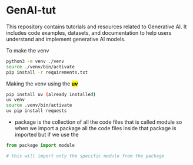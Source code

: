 # GenAI-tut
This repository contains tutorials and resources related to Generative AI. It includes code examples, datasets, and documentation to help users understand and implement generative AI models.

To make the venv
```bash
python3 -m venv ./venv
source ./venv/bin/activate
pip install -r requirements.txt
```

Making the venv using the <mark>**uv**</mark> 
```bash
pip install uv (already installed)
uv venv 
source .venv/bin/activate
uv pip install requests

```

- package is the collection of all the code files that is called module
so when we import a package all the code files inside that package is imported 
but if we use the 
```python
from package import module

# this will import only the specific module from the package
```